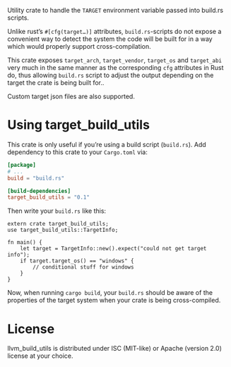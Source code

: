 Utility crate to handle the `TARGET` environment variable passed into build.rs scripts.

Unlike rust’s `#[cfg(target…)]` attributes, `build.rs`-scripts do not expose a convenient way
to detect the system the code will be built for in a way which would properly support
cross-compilation.

This crate exposes `target_arch`, `target_vendor`, `target_os` and `target_abi` very much in
the same manner as the corresponding `cfg` attributes in Rust do, thus allowing `build.rs`
script to adjust the output depending on the target the crate is being built for..

Custom target json files are also supported.

# Using target_build_utils

This crate is only useful if you’re using a build script (`build.rs`). Add dependency to this
crate to your `Cargo.toml` via:

```toml
[package]
# ...
build = "build.rs"

[build-dependencies]
target_build_utils = "0.1"
```

Then write your `build.rs` like this:

```rust,no_run
extern crate target_build_utils;
use target_build_utils::TargetInfo;

fn main() {
    let target = TargetInfo::new().expect("could not get target info");
    if target.target_os() == "windows" {
        // conditional stuff for windows
    }
}
```

Now, when running `cargo build`, your `build.rs` should be aware of the properties of the
target system when your crate is being cross-compiled.

# License

llvm_build_utils is distributed under ISC (MIT-like) or Apache (version 2.0) license at your
choice.
